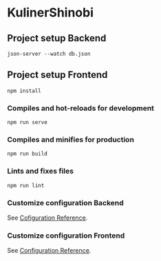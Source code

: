 # KulinerShinobi

## Project setup Backend
```
json-server --watch db.json
```

## Project setup Frontend
```
npm install
```

### Compiles and hot-reloads for development
```
npm run serve
```

### Compiles and minifies for production
```
npm run build
```

### Lints and fixes files
```
npm run lint
```

### Customize configuration Backend
See [Cofiguration Reference](https://github.com/typicode/json-server/).

### Customize configuration Frontend
See [Configuration Reference](https://cli.vuejs.org/config/).

